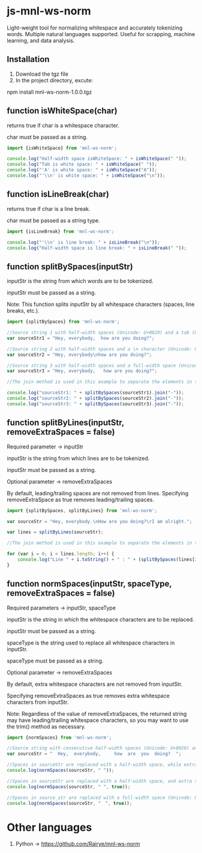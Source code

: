 # js-mnl-ws-norm

Light-weight tool for normalizing whitespace and accurately tokenizing words. Multiple natural languages supported. Useful for scrapping, machine learning, and data analysis.

## Installation

1. Download the tgz file
2. In the project directory, excute:

npm install mnl-ws-norm-1.0.0.tgz

## function isWhiteSpace(char)

returns true if char is a whitespace character.

char must be passed as a string.

```javascript
import {isWhiteSpace} from 'mnl-ws-norm';

console.log("Half-width space isWhiteSpace: " + isWhiteSpace(" "));
console.log("Tab is white space: " + isWhiteSpace("	"));
console.log("'A' is white space: " + isWhiteSpace("A"));
console.log("'\\n' is white space: " + isWhiteSpace("\n"));
```

## function isLineBreak(char)

returns true if char is a line break.

char must be passed as a string type.

```javascript
import {isLineBreak} from 'mnl-ws-norm';

console.log("'\\n' is line break: " + isLineBreak("\n"));
console.log("Half-width space is line break: " + isLineBreak(" "));
```

## function splitBySpaces(inputStr)

inputStr is the string from which words are to be tokenized. 

inputStr must be passed as a string.

Note: This function splits inputStr by all whitespace characters (spaces, line breaks, etc.).

```javascript
import {splitBySpaces} from 'mnl-ws-norm';

//Source string 1 with half-width spaces (Unicode: U+0020) and a tab (Unicode: U+0009).
var sourceStr1 = "Hey, everybody,  how are you doing?";

//Source string 2 with half-width spaces and a \n character (Unicode: U+000A).
var sourceStr2 = "Hey, everybody\nhow are you doing?";

//Source string 3 with half-width spaces and a full-width space (Unicode: U+3000).
var sourceStr3 = "Hey, everybody,	how are you doing?";

//The join method is used in this example to separate the elements in the returned array.

console.log("sourceStr1: " + splitBySpaces(sourceStr1).join("-"));
console.log("sourceStr2: " + splitBySpaces(sourceStr2).join("-"));
console.log("sourceStr3: " + splitBySpaces(sourceStr3).join("-"));
```

## function splitByLines(inputStr, removeExtraSpaces = false)

Required parameter -> inputStr

inputStr is the string from which lines are to be tokenized.

inputStr must be passed as a string.

Optional parameter -> removeExtraSpaces

By default, leading/trailing spaces are not removed from lines. Specifying removeExtraSpace as true removes leading/trailing spaces.

```javascript
import {splitBySpaces, splitByLines} from 'mnl-ws-norm';

var sourceStr = "Hey, everybody.\nHow are you doing?\rI am alright.";

var lines = splitByLines(sourceStr);

//The join method is used in this example to separate the elements in the returned array.

for (var i = 0; i < lines.length; i++) {
	console.log("Line " + i.toString() + " : " + (splitBySpaces(lines[i])).join("-"));
}
```

## function normSpaces(inputStr, spaceType, removeExtraSpaces = false)

Required parameters -> inputStr, spaceType

inputStr is the string in which the whitespace characters are to be replaced.

inputStr must be passed as a string.

spaceType is the string used to replace all whitespace characters in inputStr.

spaceType must be passed as a string.

Optional parameter -> removeExtraSpaces

By default, extra whitespace characters are not removed from inputStr.

Specifying removeExtraSpaces as true removes extra whitespace characters from inputStr.

Note: Regardless of the value of removeExtraSpaces, the returned string may have leading/trailing whitespace characters, so you may want to use the trim() method as necessary.

```javascript
import {normSpaces} from 'mnl-ws-norm';

//Source string with consecutive half-width spaces (Unicode: U+0020) and a tab (Unicode: U+0009).
var sourceStr = "  Hey,  everybody, 	how  are  you  doing?  ";

//Spaces in sourceStr are replaced with a half-width space, while extra spaces are ignored.
console.log(normSpaces(sourceStr, " "));

//Spaces in sourceStr are replaced with a half-width space, and extra spaces are removed.
console.log(normSpaces(sourceStr, " ", true));

//Spaces in source_str are replaced with a full-width space (Unicode: U+3000), and extra spaces are removed.
console.log(normSpaces(sourceStr, "　", true));
```

# Other languages

1. Python -> https://github.com/Rairye/mnl-ws-norm
